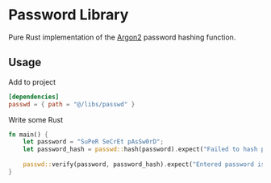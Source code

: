 # Password Library

Pure Rust implementation of the [Argon2](https://en.wikipedia.org/wiki/Argon2) password hashing function.

## Usage

Add to project

```toml
[dependencies]
passwd = { path = "@/libs/passwd" }
```

Write some Rust

```rust
fn main() {
    let password = "SuPeR SeCrEt pAsSw0rD";
    let password_hash = passwd::hash(password).expect("Failed to hash password");
    
    passwd::verify(password, password_hash).expect("Entered password is incorrect");
}
```

